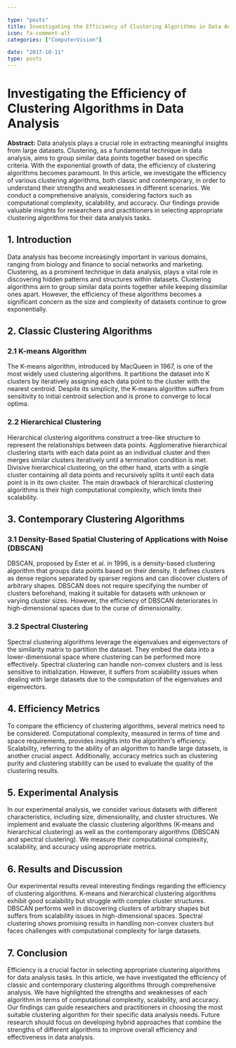 ```yaml
---

type: "posts"
title: Investigating the Efficiency of Clustering Algorithms in Data Analysis
icon: fa-comment-alt
categories: ["ComputerVision"]

date: "2017-10-11"
type: posts
---
```





# Investigating the Efficiency of Clustering Algorithms in Data Analysis

**Abstract:**
Data analysis plays a crucial role in extracting meaningful insights from large datasets. Clustering, as a fundamental technique in data analysis, aims to group similar data points together based on specific criteria. With the exponential growth of data, the efficiency of clustering algorithms becomes paramount. In this article, we investigate the efficiency of various clustering algorithms, both classic and contemporary, in order to understand their strengths and weaknesses in different scenarios. We conduct a comprehensive analysis, considering factors such as computational complexity, scalability, and accuracy. Our findings provide valuable insights for researchers and practitioners in selecting appropriate clustering algorithms for their data analysis tasks.

## 1. Introduction
Data analysis has become increasingly important in various domains, ranging from biology and finance to social networks and marketing. Clustering, as a prominent technique in data analysis, plays a vital role in discovering hidden patterns and structures within datasets. Clustering algorithms aim to group similar data points together while keeping dissimilar ones apart. However, the efficiency of these algorithms becomes a significant concern as the size and complexity of datasets continue to grow exponentially.

## 2. Classic Clustering Algorithms
### 2.1 K-means Algorithm
The K-means algorithm, introduced by MacQueen in 1967, is one of the most widely used clustering algorithms. It partitions the dataset into K clusters by iteratively assigning each data point to the cluster with the nearest centroid. Despite its simplicity, the K-means algorithm suffers from sensitivity to initial centroid selection and is prone to converge to local optima.

### 2.2 Hierarchical Clustering
Hierarchical clustering algorithms construct a tree-like structure to represent the relationships between data points. Agglomerative hierarchical clustering starts with each data point as an individual cluster and then merges similar clusters iteratively until a termination condition is met. Divisive hierarchical clustering, on the other hand, starts with a single cluster containing all data points and recursively splits it until each data point is in its own cluster. The main drawback of hierarchical clustering algorithms is their high computational complexity, which limits their scalability.

## 3. Contemporary Clustering Algorithms
### 3.1 Density-Based Spatial Clustering of Applications with Noise (DBSCAN)
DBSCAN, proposed by Ester et al. in 1996, is a density-based clustering algorithm that groups data points based on their density. It defines clusters as dense regions separated by sparser regions and can discover clusters of arbitrary shapes. DBSCAN does not require specifying the number of clusters beforehand, making it suitable for datasets with unknown or varying cluster sizes. However, the efficiency of DBSCAN deteriorates in high-dimensional spaces due to the curse of dimensionality.

### 3.2 Spectral Clustering
Spectral clustering algorithms leverage the eigenvalues and eigenvectors of the similarity matrix to partition the dataset. They embed the data into a lower-dimensional space where clustering can be performed more effectively. Spectral clustering can handle non-convex clusters and is less sensitive to initialization. However, it suffers from scalability issues when dealing with large datasets due to the computation of the eigenvalues and eigenvectors.

## 4. Efficiency Metrics
To compare the efficiency of clustering algorithms, several metrics need to be considered. Computational complexity, measured in terms of time and space requirements, provides insights into the algorithm's efficiency. Scalability, referring to the ability of an algorithm to handle large datasets, is another crucial aspect. Additionally, accuracy metrics such as clustering purity and clustering stability can be used to evaluate the quality of the clustering results.

## 5. Experimental Analysis
In our experimental analysis, we consider various datasets with different characteristics, including size, dimensionality, and cluster structures. We implement and evaluate the classic clustering algorithms (K-means and hierarchical clustering) as well as the contemporary algorithms (DBSCAN and spectral clustering). We measure their computational complexity, scalability, and accuracy using appropriate metrics.

## 6. Results and Discussion
Our experimental results reveal interesting findings regarding the efficiency of clustering algorithms. K-means and hierarchical clustering algorithms exhibit good scalability but struggle with complex cluster structures. DBSCAN performs well in discovering clusters of arbitrary shapes but suffers from scalability issues in high-dimensional spaces. Spectral clustering shows promising results in handling non-convex clusters but faces challenges with computational complexity for large datasets.

## 7. Conclusion
Efficiency is a crucial factor in selecting appropriate clustering algorithms for data analysis tasks. In this article, we have investigated the efficiency of classic and contemporary clustering algorithms through comprehensive analysis. We have highlighted the strengths and weaknesses of each algorithm in terms of computational complexity, scalability, and accuracy. Our findings can guide researchers and practitioners in choosing the most suitable clustering algorithm for their specific data analysis needs. Future research should focus on developing hybrid approaches that combine the strengths of different algorithms to improve overall efficiency and effectiveness in data analysis.